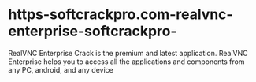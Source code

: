 # https-softcrackpro.com-realvnc-enterprise-softcrackpro-
 RealVNC Enterprise Crack is the premium and latest application. RealVNC Enterprise helps you to access all the applications and components from any  PC, android, and any device
